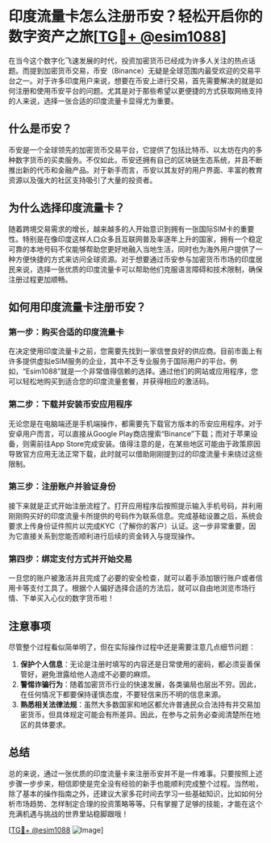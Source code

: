 # 印度流量卡怎么注册币安？轻松开启你的数字资产之旅[[TG💪+ @esim1088](https://t.me/s/esim1088)]

在当今这个数字化飞速发展的时代，投资加密货币已经成为许多人关注的热点话题。而提到加密货币交易，币安（Binance）无疑是全球范围内最受欢迎的交易平台之一。对于许多印度用户来说，想要在币安上进行交易，首先需要解决的就是如何注册和使用币安平台的问题。尤其是对于那些希望以更便捷的方式获取网络支持的人来说，选择一张合适的印度流量卡显得尤为重要。

## 什么是币安？

币安是一个全球领先的加密货币交易平台，它提供了包括比特币、以太坊在内的多种数字货币的买卖服务。不仅如此，币安还拥有自己的区块链生态系统，并且不断推出新的代币和金融产品。对于新手而言，币安以其友好的用户界面、丰富的教育资源以及强大的社区支持吸引了大量的投资者。

## 为什么选择印度流量卡？

随着跨境交易需求的增长，越来越多的人开始意识到拥有一张国际SIM卡的重要性。特别是在像印度这样人口众多且互联网普及率逐年上升的国家，拥有一个稳定可靠的本地号码不仅能够帮助您更好地融入当地生活，同时也为海外用户提供了一种方便快捷的方式来访问全球资源。对于想要通过币安参与加密货币市场的印度居民来说，选择一张优质的印度流量卡可以帮助他们克服语言障碍和技术限制，确保注册过程更加顺畅。

## 如何用印度流量卡注册币安？

### 第一步：购买合适的印度流量卡

在决定使用印度流量卡之前，您需要先找到一家信誉良好的供应商。目前市面上有许多提供虚拟eSIM服务的企业，其中不乏专业服务于国际用户的平台。例如，“Esim1088”就是一个非常值得信赖的选择。通过他们的网站或应用程序，您可以轻松地购买到适合您的印度流量套餐，并获得相应的激活码。

### 第二步：下载并安装币安应用程序

无论您是在电脑端还是手机端操作，都需要先下载官方版本的币安应用程序。对于安卓用户而言，可以直接从Google Play商店搜索“Binance”下载；而对于苹果设备，则需前往App Store完成安装。值得注意的是，在某些地区可能由于政策原因导致官方应用无法正常下载，此时就可以借助刚刚提到过的印度流量卡来绕过这些限制。

### 第三步：注册账户并验证身份

接下来就是正式开始注册流程了。打开应用程序后按照提示输入手机号码，并利用刚刚购买好的印度流量卡所提供的号码作为联系信息。完成基础设置之后，系统会要求上传身份证件照片以完成KYC（了解你的客户）认证。这一步非常重要，因为它直接关系到您能否顺利进行后续的资金转入与提现操作。

### 第四步：绑定支付方式并开始交易

一旦您的账户被激活并且完成了必要的安全检查，就可以着手添加银行账户或者信用卡等支付工具了。根据个人偏好选择合适的方法后，就可以自由地浏览市场行情、下单买入心仪的数字货币啦！

## 注意事项

尽管整个过程看似简单明了，但在实际操作过程中还是需要注意几点细节问题：

1. **保护个人信息**：无论是注册时填写的内容还是日常使用的密码，都必须妥善保管好，避免泄露给他人造成不必要的麻烦。
2. **警惕诈骗行为**：随着加密货币行业的快速发展，各类骗局也层出不穷。因此，在任何情况下都要保持谨慎态度，不要轻信来历不明的信息来源。
3. **熟悉相关法律法规**：虽然大多数国家和地区都允许普通民众合法持有并交易加密货币，但具体规定可能会有所差异。因此，在参与之前务必查阅清楚所在地区的具体要求。

## 总结

总的来说，通过一张优质的印度流量卡来注册币安并不是一件难事。只要按照上述步骤一步步来，相信即使是完全没有经验的新手也能顺利完成整个过程。当然啦，除了基本的操作指南之外，还建议大家多花时间去学习一些基础知识，比如如何分析市场趋势、怎样制定合理的投资策略等等。只有掌握了足够的技能，才能在这个充满机遇与挑战的世界里站稳脚跟哦！

[[TG💪+ @esim1088](https://t.me/s/esim1088) ![Image](https://i.postimg.cc/4NQfJmqS/Snipaste-2025-05-13-00-14-12.png)]
